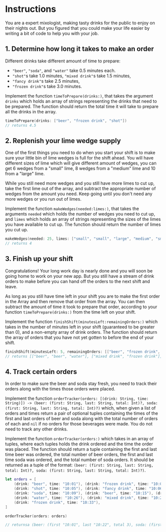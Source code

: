 # Instructions

You are a expert mixologist, making tasty drinks for the public to enjoy on their nights out.
But you figured that you could make your life easier by writing a bit of code to help you with your job.

## 1. Determine how long it takes to make an order

Different drinks take different amount of time to prepare: 

- `"beer"`, `"soda"`, and `"water"` take 0.5 minutes each.
- `"shot"`s take 1.0 minutes, `"mixed drink"`s take 1.5 minutes,
- `"fancy drink"`s take 2.5 minutes,
- `"frozen drink"`s take 3.0 minutes.

Implement the function `timeToPrepare(drinks:)`, that takes the argument `drinks` which holds an array of strings representing the drinks that need to be prepared.
The function should return the total time it will take to prepare all the drinks in the array.

```swift
timeToPrepare(drinks: ["beer", "frozen drink", "shot"])
// returns 4.5
```

## 2. Replenish your lime wedge supply

One of the first things you need to do when you start your shift is to make sure your little bin of lime wedges is full for the shift ahead.
You will have different sizes of lime which will give different amount of wedges, you can get 6 wedges from a "small" lime, 8 wedges from a "medium" lime and 10 from a "large" lime.

While you still need more wedges and you still have more limes to cut up, take the first lime out of the array, and subtract the appropriate number of wedges from the amount you need.
Keep going until you don't need any more wedges or you run out of limes.

Implement the function `makeWedges(needed:limes:)`, that takes the arguments `needed` which holds the number of wedges you need to cut up, and `limes` which holds an array of strings representing the sizes of the limes you have available to cut up.
The function should return the number of limes you cut up.

```swift
makeWedges(needed: 25, limes: ["small", "small", "large", "medium", "small"])
// returns 4
```

## 3. Finish up your shift

Congratulations! Your long work day is nearly done and you will soon be going home to work on your new app.
But you still have a stream of drink orders to make before you can hand off the orders to the next shift and leave.

As long as you still have time left in your shift you are to make the first order in the Array and then remove that order from the array.
You can then subtract the amount of time it took to prepare that order, according to your function `timeToPrepare(drinks:)` from the time left on your shift.

Implement the function `finishShift(minutesLeft:remainingOrders:)` which takes in the number of minutes left in your shift (guaranteed to be greater than 0), and a non-empty array of drink orders.
The function should return the array of orders that you have not yet gotten to before the end of your shift.

```swift
finishShift(minutesLeft: 5, remainingOrders: [["beer", "frozen drink", "shot"], ["fancy drink", "soda"], ["beer", "beer", "water"], ["mixed drink", "frozen drink"]])
// returns [["beer", "beer", "water"], ["mixed drink", "frozen drink"]]
```

## 4. Track certain orders

In order to make sure the beer and soda stay fresh, you need to track their orders along with the times those orders were placed.

Implement the function `orderTracker(orders: [(drink: String, time: String)]) -> (beer: (first: String, last: String, total: Int)?, soda: (first: String, last: String, total: Int)?)` which, when given a list of orders and times return a pair of optional tuples containing the times of the first and last orders of beer and soda along with the total number of orders of each and `nil` if no orders for those beverages were made. You do not need to track any other drinks.

Implement the function `orderTracker(orders:)` which takes in an array of tuples, where each tuples holds the drink ordered and the time the order was placed.
The function should return a tuple containing the first and last time beer was ordered, the total number of beer orders, the first and last time soda was ordered, and the total number of soda orders.
It should be returned as a tuple of the format: `(beer: (first: String, last: String, total: Int)?, soda: (first: String, last: String, total: Int)?)`.

```swift
let orders = [
    (drink: "beer", time: "10:01"), (drink: "frozen drink", time: "10:02"),
    (drink: "shot", time: "10:05"), (drink: "fancy drink", time: "10:06"),
    (drink: "soda", time: "10:09"), (drink: "beer", time: "10:15"), (drink: "beer", time: "10:22"),
    (drink: "water", time: "10:26"), (drink: "mixed drink", time: "10:28"),
    (drink: "frozen drink", time: "10:33"),
]

orderTracker(orders: orders)

// returnsa (beer: (first "10:01", last "10:22", total 3), soda: (first "10:09", last "10:09", total 1))
```

